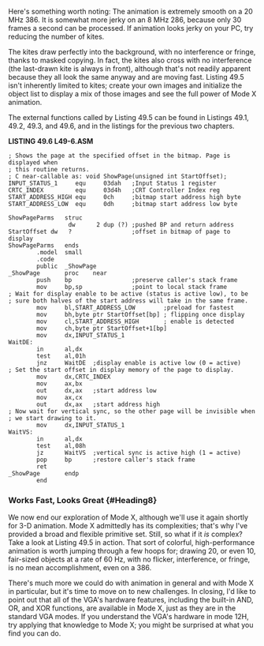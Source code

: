 Here's something worth noting: The animation is extremely smooth on a 20
MHz 386. It is somewhat more jerky on an 8 MHz 286, because only 30
frames a second can be processed. If animation looks jerky on your PC,
try reducing the number of kites.

The kites draw perfectly into the background, with no interference or
fringe, thanks to masked copying. In fact, the kites also cross with no
interference (the last-drawn kite is always in front), although that's
not readily apparent because they all look the same anyway and are
moving fast. Listing 49.5 isn't inherently limited to kites; create your
own images and initialize the object list to display a mix of those
images and see the full power of Mode X animation.

The external functions called by Listing 49.5 can be found in Listings
49.1, 49.2, 49.3, and 49.6, and in the listings for the previous two
chapters.

**LISTING 49.6 L49-6.ASM**

    ; Shows the page at the specified offset in the bitmap. Page is displayed when
    ; this routine returns.
    ; C near-callable as: void ShowPage(unsigned int StartOffset);
    INPUT_STATUS_1     equ     03dah   ;Input Status 1 register
    CRTC_INDEX         equ     03d4h   ;CRT Controller Index reg
    START_ADDRESS_HIGH equ     0ch     ;bitmap start address high byte
    START_ADDRESS_LOW  equ     0dh     ;bitmap start address low byte

    ShowPageParms   struc
                     dw      2 dup (?) ;pushed BP and return address
    StartOffset dw   ?                 ;offset in bitmap of page to display
    ShowPageParms   ends
            .model  small
            .code
            public  _ShowPage
    _ShowPage       proc    near
            push    bp                 ;preserve caller's stack frame
            mov     bp,sp              ;point to local stack frame
    ; Wait for display enable to be active (status is active low), to be
    ; sure both halves of the start address will take in the same frame.
            mov     bl,START_ADDRESS_LOW        ;preload for fastest
            mov     bh,byte ptr StartOffset[bp] ; flipping once display
            mov     cl,START_ADDRESS_HIGH       ; enable is detected
            mov     ch,byte ptr StartOffset+1[bp]
            mov     dx,INPUT_STATUS_1
    WaitDE:
            in      al,dx
            test    al,01h
            jnz     WaitDE  ;display enable is active low (0 = active)
    ; Set the start offset in display memory of the page to display.
            mov     dx,CRTC_INDEX
            mov     ax,bx
            out     dx,ax   ;start address low
            mov     ax,cx
            out     dx,ax   ;start address high
    ; Now wait for vertical sync, so the other page will be invisible when
    ; we start drawing to it.
            mov     dx,INPUT_STATUS_1
    WaitVS:
            in      al,dx
            test    al,08h
            jz      WaitVS  ;vertical sync is active high (1 = active)
            pop     bp      ;restore caller's stack frame
            ret
    _ShowPage       endp
            end

### Works Fast, Looks Great {#Heading8}

We now end our exploration of Mode X, although we'll use it again
shortly for 3-D animation. Mode X admittedly has its complexities;
that's why I've provided a broad and flexible primitive set. Still, so
what if it *is* complex? Take a look at Listing 49.5 in action. That
sort of colorful, high-performance animation is worth jumping through a
few hoops for; drawing 20, or even 10, fair-sized objects at a rate of
60 Hz, with no flicker, interference, or fringe, is no mean
accomplishment, even on a 386.

There's much more we could do with animation in general and with Mode X
in particular, but it's time to move on to new challenges. In closing,
I'd like to point out that all of the VGA's hardware features, including
the built-in AND, OR, and XOR functions, are available in Mode X, just
as they are in the standard VGA modes. If you understand the VGA's
hardware in mode 12H, try applying that knowledge to Mode X; you might
be surprised at what you find you can do.
